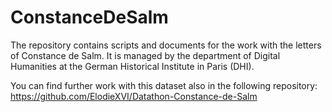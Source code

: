 # ConstanceDeSalm
The repository contains scripts and documents for the work with the letters of Constance de Salm. It is managed by the 
department of Digital Humanities at the German Historical Institute in Paris (DHI).

You can find further work with this dataset also in the following repository: https://github.com/ElodieXVI/Datathon-Constance-de-Salm
